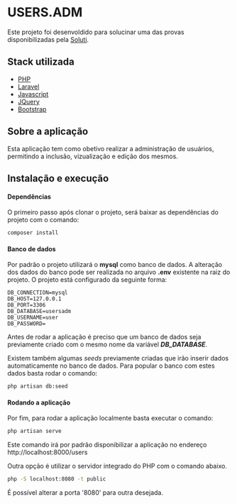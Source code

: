 # USERS.ADM
Este projeto foi desenvoldido para solucinar uma das provas disponibilizadas pela [Soluti](https://www.soluti.com.br).

## Stack utilizada
- [PHP](https://www.php.net/)
- [Laravel](https://laravel.com/)
- [Javascript](https://www.javascript.com/)
- [JQuery](https://jquery.com/)
- [Bootstrap](https://getbootstrap.com/)

## Sobre a aplicação
Esta aplicação tem como obetivo realizar a administração de usuários, permitindo a inclusão, vizualização e edição dos mesmos.

## Instalação e execução
#### Dependências
O primeiro passo após clonar o projeto, será baixar as dependências do projeto com o comando:

```sh
composer install
```

#### Banco de dados
Por padrão o projeto utilizará o **mysql** como banco de dados.
A alteração dos dados do banco pode ser realizada no arquivo **.env** existente na raiz do projeto. O projeto está configurado da seguinte forma:

```
DB_CONNECTION=mysql
DB_HOST=127.0.0.1
DB_PORT=3306
DB_DATABASE=usersadm
DB_USERNAME=user
DB_PASSWORD=
```
Antes de rodar a aplicação é preciso que um banco de dados seja previamente criado com o mesmo nome da variável ***DB_DATABASE***.

Existem também algumas *seeds* previamente criadas que irão inserir dados automaticamente no banco de dados. Para popular o banco com estes dados basta rodar o comando:
```sh
php artisan db:seed
```

#### Rodando a aplicação
Por fim, para rodar a aplicação localmente basta executar o comando:
```sh
php artisan serve
```
Este comando irá por padrão disponibilizar a aplicação no endereço
http://localhost:8000/users


Outra opção é utilizar o servidor integrado do PHP com o comando abaixo.

```sh
php -S localhost:8080 -t public
```

É possível alterar a porta '8080' para outra desejada.
